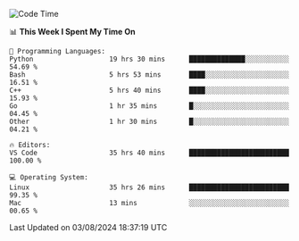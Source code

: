 
<!--START_SECTION:waka-->
![Code Time](http://img.shields.io/badge/Code%20Time-2%2C319%20hrs%2029%20mins-blue)

📊 **This Week I Spent My Time On** 

```text
💬 Programming Languages: 
Python                   19 hrs 30 mins      ██████████████░░░░░░░░░░░   54.69 % 
Bash                     5 hrs 53 mins       ████░░░░░░░░░░░░░░░░░░░░░   16.51 % 
C++                      5 hrs 40 mins       ████░░░░░░░░░░░░░░░░░░░░░   15.93 % 
Go                       1 hr 35 mins        █░░░░░░░░░░░░░░░░░░░░░░░░   04.45 % 
Other                    1 hr 30 mins        █░░░░░░░░░░░░░░░░░░░░░░░░   04.21 % 

🔥 Editors: 
VS Code                  35 hrs 40 mins      █████████████████████████   100.00 % 

💻 Operating System: 
Linux                    35 hrs 26 mins      █████████████████████████   99.35 % 
Mac                      13 mins             ░░░░░░░░░░░░░░░░░░░░░░░░░   00.65 % 
```


 Last Updated on 03/08/2024 18:37:19 UTC
<!--END_SECTION:waka-->


